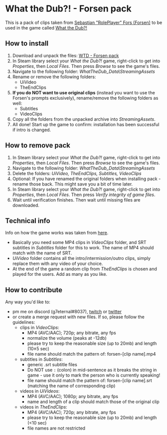 # What the Dub?! - Forsen pack
This is a pack of clips taken from [Sebastian "RolePlayer" Fors (Forsen)](https://twitch.tv/forsen) to be used in the game called [What the Dub?!](https://store.steampowered.com/app/1495860/What_The_Dub/)

## How to install
1. Download and unpack the files: [WTD - Forsen pack](https://g7eternal.ru/misc/wtd-forsen-pack.zip)
2. In Steam library select your *What the Dub?!* game, right-click to get into *Properties*, then *Local Files*. Then press *Browse* to see the game's files.
3. Navigate to the following folder: _WhatTheDub_Data\StreamingAssets_
4. Rename or remove the following folders:
    - UiVideo
    - TheEndClips
5. **If you do NOT want to use original clips** (instead you want to use the Forsen's prompts exclusively), rename/remove the following folders as well:
    - Subtitles
    - VideoClips
6. Copy all the folders from the unpacked archive into _StreamingAssets_.
7. All done! Start up the game to confirm: installation has been successful if intro is changed.

## How to remove pack
1. In Steam library select your *What the Dub?!* game, right-click to get into *Properties*, then *Local Files*. Then press *Browse* to see the game's files.
2. Navigate to the following folder: _WhatTheDub_Data\StreamingAssets_
3. Delete the folders: _UiVideo, TheEndClips, Subtitles, VideoClips_
4. Optional: If you have renamed the original folders when installing pack - rename those back. This might save you a bit of time later.
5. In Steam library select your *What the Dub?!* game, right-click to get into *Properties*, then *Local Files*. Then press *Verify integrity of game files*.
6. Wait until verification finishes. Then wait until missing files are downloaded.

## Technical info
Info on how the game works was taken from [here](https://www.reddit.com/r/RedditAndChill/comments/mtacw3/lets_make_new_what_the_dub_vids_peepopog/).
- Basically you need some MP4 clips in _VideoClips_ folder, and SRT subtitles in _Subtitles_ folder for this to work. The name of MP4 should match with the name of SRT.
- _UiVideo_ folder contains all the intro/intermission/outro clips, simply replace them with any video of your choice.
- At the end of the game a random clip from _TheEndClips_ is chosen and played for the users. Add as many as you like.

## How to contribute
Any way you'd like to:
- pm me on discord (g7eternal#8037), [twitch](https://twitch.tv/g7eternal) or [twitter](https://twitter.com/g7_eternal)
- or create a merge request with new files. If so, please follow the guidelines:
  - clips in _VideoClips_:
    - MP4 (AVC/AAC); 720p; any bitrate, any fps
    - normalize the volume (peaks at -12db)
    - please try to keep the reasonable size (up to 20mb) and length (10±5 sec)
    - file name should match the pattern of: forsen-\[clip name\].mp4
  - subtitles in _Subtitles_:
    - generic .srt subtitle files
    - Do NOT use ```:``` (colon) in mid-sentence as it breaks the string in game - use it only to mark the person who is currently speaking!
    - file name should match the pattern of: forsen-\[clip name\].srt (matching the name of corresponding clip)
  - videos in _UiVideos_:
    - MP4 (AVC/AAC); 1080p; any bitrate, any fps
    - name and length of a clip should match those of the original clip
  - videos in _TheEndClips_:
    - MP4 (AVC/AAC); 720p; any bitrate, any fps
    - please try to keep the reasonable size (up to 20mb) and length (<10 sec)
    - file names are not restricted

